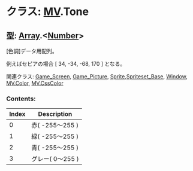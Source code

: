 # クラス: [MV](MV.md).Tone

## 型: [Array](Array.md).&lt;[Number](Number.md)&gt;

[色調]データ用配列。

例えばセピアの場合 [ 34, -34, -68, 170 ] となる。

関連クラス: [Game_Screen](Game_Screen.md), [Game_Picture](Game_Picture.md), [Sprite](Sprite.md),[Spriteset_Base](Spriteset_Base.md), [Window](Window.md), [MV.Color](MV.Color.md), [MV.CssColor](MV.CssColor.md)


### Contents:

| Index | Description |
| --- | --- |
| 0 | 赤( -255〜255 ) |
| 1 | 緑( -255〜255 ) |
| 2 | 青( -255〜255 ) |
| 3 | グレー( 0〜255 ) |


